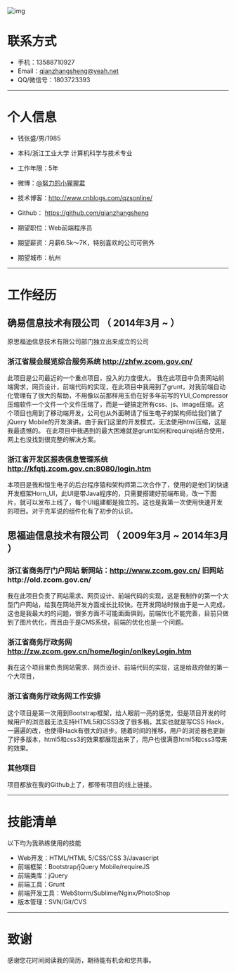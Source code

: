 ![img](http://pic3.zhimg.com/6d20b1223d9732cb71e32c0fd3d23837_l.jpg)

# 联系方式

- 手机：13588710927
- Email：qianzhangsheng@yeah.net
- QQ/微信号：1803723393

---

# 个人信息

 - 钱张盛/男/1985
 - 本科/浙江工业大学 计算机科学与技术专业
 - 工作年限：5年
 - 微博：[@努力的小猩猩君](http://weibo.com/hzwdqzs/)
 - 技术博客：http://www.cnblogs.com/qzsonline/
 - Github： https://github.com/qianzhangsheng

 - 期望职位：Web前端程序员
 - 期望薪资：月薪6.5k～7K，特别喜欢的公司可例外
 - 期望城市：杭州

---

# 工作经历

## 确易信息技术有限公司 （ 2014年3月 ~  ）

原思福迪信息技术有限公司部门独立出来成立的公司

### 浙江省展会展览综合服务系统 http://zhfw.zcom.gov.cn/
此项目是公司最近的一个重点项目，投入的力度很大。
我在此项目中负责网站前端需求，网页设计，前端代码的实现，在此项目中我用到了grunt，对我前端自动化管理有了很大的帮助，不用像以前那样用玉伯在好多年前写的YUI_Compressor压缩软件一个文件一个文件压缩了，而是一键搞定所有css、js、image压缩。这个项目也用到了移动端开发，公司也从外面聘请了恒生电子的架构师给我们做了jQuery Mobile的开发演讲。由于我们这里的开发模式，无法使用html压缩，这是我最遗憾的。
在此项目中我遇到的最大困难就是grunt如何和requirejs结合使用，网上也没找到很完整的解决方案。


### 浙江省开发区报表信息管理系统 http://kfqtj.zcom.gov.cn:8080/login.htm
本项目是我和恒生电子的后台程序猿和架构师第二次合作了，使用的是他们的快速开发框架Horn_UI，此UI是带Java程序的，只需要搭建好前端布局，改一下图片，就可以发布上线了，每个UI组建都是独立的。这也是我第一次使用快速开发的项目。对于克军说的组件化有了初步的认识。


## 思福迪信息技术有限公司 （ 2009年3月 ~ 2014年3月 ）

### 浙江省商务厅门户网站 新网站：http://www.zcom.gov.cn/ 旧网站http://old.zcom.gov.cn/
我在此项目负责了网站需求、网页设计、前端代码的实现，这是我制作的第一个大型门户网站，给我在网站开发方面成长比较快。在开发网站时候由于是一人完成，这也是我最大的的问题，很多方面不可能面面俱到，前端优化不能完善，目前只做到了图片优化，而且由于是CMS系统，前端的优化也是一个问题。


### 浙江省商务厅政务网 http://zw.zcom.gov.cn/home/login/onIkeyLogin.htm
我在这个项目里负责网站需求、网页设计、前端代码的实现，这是给政府做的第一个大项目，


### 浙江省商务厅政务网工作安排
这个项目是第一次用到Bootstrap框架，给人眼前一亮的感觉，但是项目开发的时候用户的浏览器无法支持HTML5和CSS3改了很多稿，其实也就是写CSS Hack，一遍遍的改，也使得Hack有很大的进步。随着时间的推移，用户的浏览器也更新了好多版本，html5和css3的效果都展现出来了，用户也很满意html5和css3带来的效果。


### 其他项目

项目都放在我的Github上了，都带有项目的线上链接。

---

# 技能清单

以下均为我熟练使用的技能

- Web开发：HTML/HTML 5/CSS/CSS 3/Javascript
- 前端框架：Bootstrap/jQuery Mobile/requireJS
- 前端类库：jQuery
- 前端工具：Grunt
- 前端开发工具：WebStorm/Sublime/Nginx/PhotoShop
- 版本管理：SVN/Git/CVS




---

# 致谢
感谢您花时间阅读我的简历，期待能有机会和您共事。